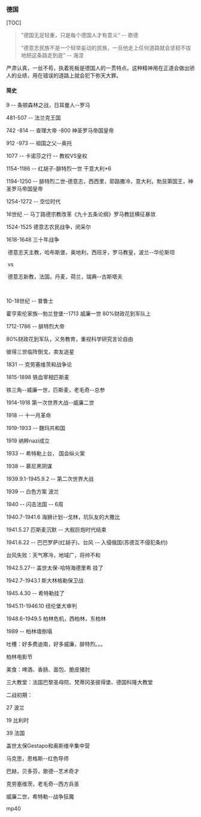 ### 德国

[TOC]

> ”德国无足轻重，只是每个德国人才有意义“ -- 歌德
>
> “德意志民族不是一个轻举妄动的民族，一旦他走上任何道路就会坚韧不拔地把这条路走到底” -- 海涅

严肃认真，一丝不苟，执着死板是德国人的一贯特点。这种精神用在正道会做出骄人的业绩，用在错误的道路上就会犯下弥天大罪。



#### 简史

9 -- 条顿森林之战，日耳曼人--罗马

481-507 -- 法兰克王国

742 -814 -- 查理大帝 -800 神圣罗马帝国皇帝

912 -973 -- 祖国之父--奥托

1077 -- 卡诺莎之行 -- 教权VS皇权

1154-1186 -- 红胡子-腓特烈一世 干意大利*6

1194-1250 -- 腓特烈二世-德意志，西西里，耶路撒冷，意大利，勃艮第国王，神圣罗马帝国皇帝

1254-1272 -- 空位时代

16世纪 -- 马丁路德宗教改革《九十五条论纲》罗马教廷横征暴敛

1524-1525 德意志农民战争，闵采尔

1618-1648 三十年战争

​    德意志天主教，哈布斯堡，奥地利，西班牙，罗马教皇，波兰--华伦斯坦

​      vs  

​    德意志新教，法国，丹麦，荷兰，瑞典--古斯塔夫

​        

10-18世纪 -- 普鲁士

霍亨索伦家族--勃兰登堡--1713 威廉一世 80%财政花到军队上

1712-1786 -- 腓特烈大帝

80%财政花到军队，义务教育，重视科学研究言论自由

彼得三世临阵倒戈，卖友追星

1831 -- 克劳塞维茨和战争论

1815-1898 铁血宰相匹斯麦

铁三角--威廉一世，匹斯麦，老毛奇--总参

1914-1918 第一次世界大战--威廉二世

1918 -- 十一月革命

1919-1933 -- 魏玛共和国

1919 纳粹nazi成立

1933 -- 希特勒上台， 国会纵火案

1938 -- 慕尼黑阴谋

1939.9.1-1945.9.2 -- 第二次世界大战

1939 -- 白色方案 波兰 

1940 -- 闪击法国 -- 6周

1940.7-1941.6 海狮计划--戈林，坑队友的大撒比

1941.5.27 匹斯麦沉默 -- 大舰巨炮时代结束

1941.6.22 -- 巴巴罗萨(红胡子)、台风 -- 入侵俄国(苏德互不侵犯条约)

台风失败：天气寒冷，地域广，将帅不和

1942.5.27-- 盖世太保-哈特海德里希 挂了

1942.7-1943.1 斯大林格勒保卫战

1945.4.30 -- 希特勒挂了

1945.11-1946.10 纽伦堡大审判

1948.6-1949.5 柏林危机，西柏林，东柏林

1989 -- 柏林墙倒塌

吐槽：好多费迪南，好多威廉，腓特烈。。。

柏林电影节

美食：啤酒、香肠、面包、脆皮猪肘

三大教堂：法国巴黎圣母院、梵蒂冈圣彼得堡、德国科隆大教堂

二战初期：

27 波兰

19 比利时

39 法国

盖世太保Gestapo和奥斯维辛集中营

马克思，恩格斯--红色导师

巴赫，贝多芬，歌德--艺术奇才

克劳塞维茨，老毛奇--西方兵圣

威廉二世，希特勒--战争狂魔

mp40
